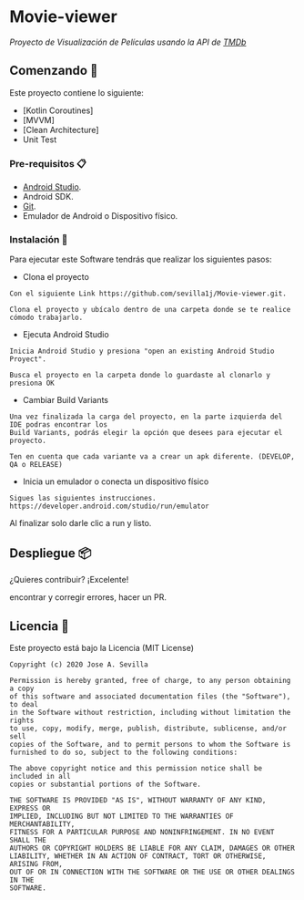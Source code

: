 # Movie-viewer

_Proyecto de Visualización de Películas usando la API de [TMDb](https://www.themoviedb.org/)_

## Comenzando 🚀

Este proyecto contiene lo siguiente:

  - [Kotlin Coroutines]
  - [MVVM]
  - [Clean Architecture]
  - Unit Test

### Pre-requisitos 📋

 - [Android Studio](https://developer.android.com/studio).
 - Android SDK.
 - [Git](https://git-scm.com/).
 - Emulador de Android o Dispositivo físico.

### Instalación 🔧

Para ejecutar este Software tendrás que realizar los siguientes pasos:

- Clona el proyecto

```
Con el siguiente Link https://github.com/sevilla1j/Movie-viewer.git.

Clona el proyecto y ubícalo dentro de una carpeta donde se te realice cómodo trabajarlo.
```

 - Ejecuta Android Studio

```
Inicia Android Studio y presiona "open an existing Android Studio Proyect".

Busca el proyecto en la carpeta donde lo guardaste al clonarlo y presiona OK
```

 - Cambiar Build Variants

```
Una vez finalizada la carga del proyecto, en la parte izquierda del IDE podras encontrar los
Build Variants, podrás elegir la opción que desees para ejecutar el proyecto.

Ten en cuenta que cada variante va a crear un apk diferente. (DEVELOP, QA o RELEASE)
```

 - Inicia un emulador o conecta un dispositivo físico

```
Sigues las siguientes instrucciones. https://developer.android.com/studio/run/emulator
```


Al finalizar solo darle clic a run y listo.

## Despliegue 📦

¿Quieres contribuir? ¡Excelente!

encontrar y corregir errores, hacer un PR.

## Licencia 📄

Este proyecto está bajo la Licencia (MIT License)

```
Copyright (c) 2020 Jose A. Sevilla

Permission is hereby granted, free of charge, to any person obtaining a copy
of this software and associated documentation files (the "Software"), to deal
in the Software without restriction, including without limitation the rights
to use, copy, modify, merge, publish, distribute, sublicense, and/or sell
copies of the Software, and to permit persons to whom the Software is
furnished to do so, subject to the following conditions:

The above copyright notice and this permission notice shall be included in all
copies or substantial portions of the Software.

THE SOFTWARE IS PROVIDED "AS IS", WITHOUT WARRANTY OF ANY KIND, EXPRESS OR
IMPLIED, INCLUDING BUT NOT LIMITED TO THE WARRANTIES OF MERCHANTABILITY,
FITNESS FOR A PARTICULAR PURPOSE AND NONINFRINGEMENT. IN NO EVENT SHALL THE
AUTHORS OR COPYRIGHT HOLDERS BE LIABLE FOR ANY CLAIM, DAMAGES OR OTHER
LIABILITY, WHETHER IN AN ACTION OF CONTRACT, TORT OR OTHERWISE, ARISING FROM,
OUT OF OR IN CONNECTION WITH THE SOFTWARE OR THE USE OR OTHER DEALINGS IN THE
SOFTWARE.
```
